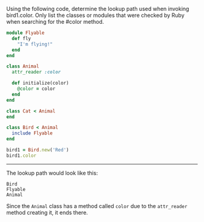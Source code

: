 Using the following code, determine the lookup path used when invoking bird1.color. Only list the classes or modules that were checked by Ruby when searching for the #color method.

```ruby
module Flyable
  def fly
    "I'm flying!"
  end
end

class Animal
  attr_reader :color

  def initialize(color)
    @color = color
  end
end

class Cat < Animal
end

class Bird < Animal
  include Flyable
end

bird1 = Bird.new('Red')
bird1.color
```

---
The lookup path would look like this:

```
Bird
Flyable
Animal
```

Since the `Animal` class has a method called `color` due to the `attr_reader` method creating it, it ends there.
